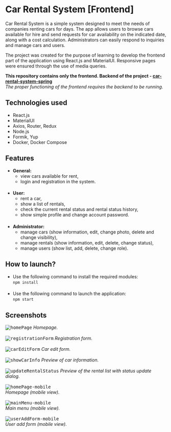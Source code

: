 # Car Rental System [Frontend]
Car Rental System is a simple system designed to meet the needs of companies renting cars for days. The app allows users to browse cars available for hire and send requests for car availability on the indicated date, along with a cost calculation. Administrators can easily respond to inquiries and manage cars and users.

The project was created for the purpose of learning to develop the frontend part of the application using React.js and MaterialUI. Responsive pages were ensured through the use of media queries.

**This repository contains only the frontend. Backend of the project - [car-rental-system-spring](https://github.com/Mr-Victor16/car-rental-system-spring)**  
_The proper functioning of the frontend requires the backend to be running._

## Technologies used
+ React.js
+ MaterialUI
+ Axios, Router, Redux
+ Node.js
+ Formik, Yup
+ Docker, Docker Compose

## Features
+ **General:**
  + view cars available for rent,
  + login and registration in the system.
####
+ **User:**
  + rent a car,
  + show a list of rentals,
  + check the current rental status and rental status history,
  + show simple profile and change account password.
####
+ **Administrator:**
  + manage cars (show information, edit, change photo, delete and change visibility),
  + manage rentals (show information, edit, delete, change status),
  + manage users (show list, add, delete, change role).

## How to launch?
+ Use the following command to install the required modules:  
`npm install`
####
+ Use the following command to launch the application:  
`npm start`

## Screenshots
<kbd>![homePage](https://github.com/Mr-Victor16/car-rental-system-react/assets/101965882/b97fdf16-84b0-46a3-9e3d-ccde3b068a37)</kbd>
_Homepage._<br /><br />
<kbd>![registrationForm](https://github.com/Mr-Victor16/car-rental-system-react/assets/101965882/0424b3bb-9a63-4961-a337-b10a2718eb0b)</kbd>
_Registration form._<br /><br />
<kbd>![carEditForm](https://github.com/Mr-Victor16/car-rental-system-react/assets/101965882/64ba33e1-d5f9-483a-92b3-739b1d379166)</kbd>
_Car edit form._<br /><br />
<kbd>![showCarInfo](https://github.com/Mr-Victor16/car-rental-system-react/assets/101965882/2f4186bc-4d1b-41b7-a579-ebc6db199480)</kbd>
_Preview of car information._<br /><br />
<kbd>![updateRentalStatus](https://github.com/Mr-Victor16/car-rental-system-react/assets/101965882/36ecb534-5868-4ba2-a620-6f93d55788f1)</kbd>
_Preview of the rental list with status update dialog._<br /><br />
<kbd>![homePage-mobile](https://github.com/Mr-Victor16/car-rental-system-react/assets/101965882/6b18fbcc-8064-487b-b7fa-bdb956b87617)</kbd><br />
_Homepage (mobile view)._<br /><br />
<kbd>![mainMenu-mobile](https://github.com/Mr-Victor16/car-rental-system-react/assets/101965882/c0a64f1a-64bd-4d00-8f70-af529f90af05)</kbd><br />
_Main menu (mobile view)._<br /><br />
<kbd>![userAddForm-mobile](https://github.com/Mr-Victor16/car-rental-system-react/assets/101965882/8a32caf8-3635-4e3c-b843-974508b81ca7)</kbd><br />
_User add form (mobile view)._<br />
